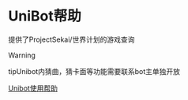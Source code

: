 # UniBot帮助
提供了ProjectSekai/世界计划的游戏查询
> [!WARNING]
> tipUnibot内猜曲，猜卡面等功能需要联系bot主单独开放

[Unibot使用帮助](https://docs.unipjsk.com)